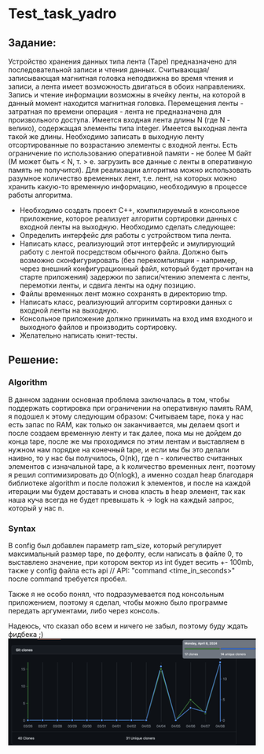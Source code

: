 # Test_task_yadro

## Задание:
Устройство хранения данных типа лента (Таре) предназначено для последовательной записи и чтения данных. Считывающая/записывающая магнитная головка неподвижна во время чтения и записи, а лента имеет возможность двигаться в
обоих направлениях. Запись и чтение информации возможны в ячейку ленты, на которой в данный момент находится магнитная головка.
Перемещения ленты - затратная по времени операция - лента не предназначена для произвольного доступа.
Имеется входная лента длины N (где N - велико), содержащая элементы типа integer.
Имеется выходная лента такой же длины. Необходимо записать в выходную ленту отсортированные по возрастанию элементы с входной ленты. Есть ограничение по использованию оперативной памяти - не более М байт (М может быть < N, т. > е. загрузить все данные с ленты в оперативную память не получится). Для реализации алгоритма можно использовать разумное количество временных лент, т.е. лент, на которых можно хранить какую-то временную информацию, необходимую в процессе работы алгоритма.
- Необходимо создать проект С++, компилируемый в консольное приложение, которое реализует алгоритм сортировки данных с входной ленты на выходную. Необходимо сделать следующее:
- Определить интерфейс для работы с устройством типа лента.
- Написать класс, реализующий этот интерфейс и эмулирующий работу с лентой посредством обычного файла. Должно быть возможно сконфигурировать (без перекомпиляции - например, через внешний конфигурационный файл, который будет прочитан на старте приложения) задержки по записи/чтению элемента с ленты, перемотки ленты, и сдвига ленты на одну позицию.
- Файлы временных лент можно сохранять в директорию tmp.
- Написать класс, реализующий алгоритм сортировки данных с входной ленты на выходную.
- Консольное приложение должно принимать на вход имя входного и выходного файлов и производить сортировку.
- Желательно написать юнит-тесты.

## Решение:
### Algorithm

В данном задании основная проблема заключалась в том, чтобы поддержать сортировка при ограничении на оперативную память RAM, я подошел к этому следующим образом:
Считываем tape, пока у нас есть запас по RAM, как только он заканчивается, мы делаем qsort и после создаем временную ленту и так далее, пока мы не дойдем до конца tape,
после же мы проходимся по этим лентам и выставляем в нужном нам порядке на конечный tape, и если мы бы это делали наивно, то у нас бы получилось, O(nk), где n - количество считанных элементов с изначальной tape, а k количество временных лент, поэтому я решил соптимизировать до O(nlogk), а именно создал heap благодаря библиотеке algorithm и после положил k элементов, и после на каждой итерации мы будем доставать и снова класть в heap элемент, так как наша куча всегда не будет превышать k -> logk на каждый запрос, который у нас n.

### Syntax
В config был добавлен параметр ram_size, который регулирует максимальный размер tape, по дефолту, если написать в файле 0, то выставлено значение, при котором вектор из int будет весить +- 100mb, также у config файла есть api
// API: "command <time_in_seconds>" после command требуется пробел.

Также я не особо понял, что подразумевается под консольным приложением, поэтому я сделал, чтобы можно было программе передать аргументами, либо через консоль. 

Надеюсь, что сказал обо всем и ничего не забыл, поэтому буду ждать фидбека ;)
![plagiat of this project](https://github.com/ArturIuzeev/Test_task_yadro/blob/main/lol.png)
